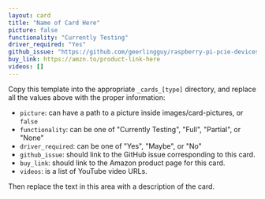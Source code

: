 ```yaml
---
layout: card
title: "Name of Card Here"
picture: false
functionality: "Currently Testing"
driver_required: "Yes"
github_issue: "https://github.com/geerlingguy/raspberry-pi-pcie-devices/issues/ID-here"
buy_link: https://amzn.to/product-link-here
videos: []
---
```

Copy this template into the appropriate `_cards_[type]` directory, and replace all the values above with the proper information:

  - `picture`: can have a path to a picture inside images/card-pictures, or `false`
  - `functionality`: can be one of "Currently Testing", "Full", "Partial", or "None"
  - `driver_required`: can be one of "Yes", "Maybe", or "No"
  - `github_issue`: should link to the GitHub issue corresponding to this card.
  - `buy_link`: should link to the Amazon product page for this card.
  - `videos`: is a list of YouTube video URLs.

Then replace the text in this area with a description of the card.

